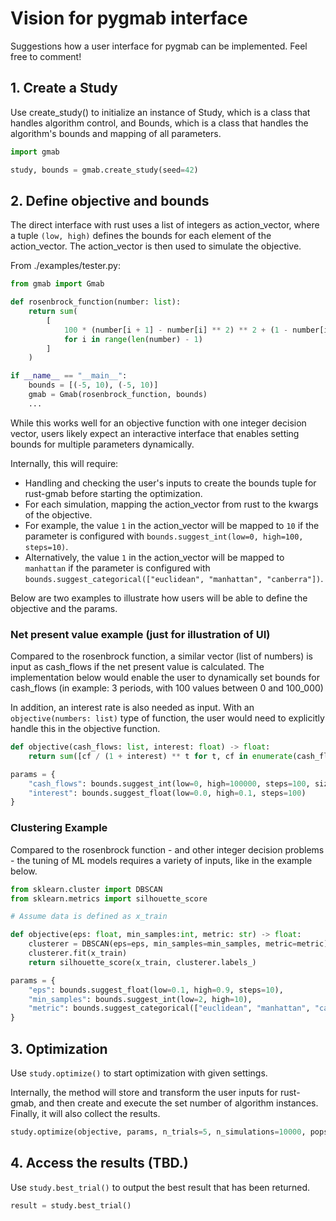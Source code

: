 # Vision for pygmab interface
Suggestions how a user interface for pygmab can be implemented. Feel free to comment!

## 1. Create a Study

Use create_study() to initialize an instance of Study, which is a class that handles algorithm
control, and Bounds, which is a class that handles the algorithm's bounds and mapping of all parameters.

```python
import gmab

study, bounds = gmab.create_study(seed=42)
```

## 2. Define objective and bounds

The direct interface with rust uses a list of integers as action_vector, where a tuple `(low, high)`
defines the bounds for each element of the action_vector. The action_vector is then used to
simulate the objective.

From ./examples/tester.py:

```python
from gmab import Gmab

def rosenbrock_function(number: list):
    return sum(
        [
            100 * (number[i + 1] - number[i] ** 2) ** 2 + (1 - number[i]) ** 2
            for i in range(len(number) - 1)
        ]
    )

if __name__ == "__main__":
    bounds = [(-5, 10), (-5, 10)]
    gmab = Gmab(rosenbrock_function, bounds)
    ...
```

While this works well for an objective function with one integer decision vector, users likely
expect an interactive interface that enables setting bounds for multiple parameters dynamically.

Internally, this will require:

* Handling and checking the user's inputs to create the bounds tuple for rust-gmab before
starting the optimization.
* For each simulation, mapping the action_vector from rust to the kwargs of the objective.
* For example, the value `1` in the action_vector will be mapped to `10` if the parameter is
configured with `bounds.suggest_int(low=0, high=100, steps=10)`.
* Alternatively, the value `1` in the action_vector will be mapped to `manhattan` if the
parameter is configured with `bounds.suggest_categorical(["euclidean", "manhattan", "canberra"])`.

Below are two examples to illustrate how users will be able to define the objective and the
params.

### Net present value example (just for illustration of UI)

Compared to the rosenbrock function, a similar vector (list of numbers) is input as cash_flows
if the net present value is calculated. The implementation below would enable the user to
dynamically set bounds for cash_flows (in example: 3 periods, with 100 values between 0 and 100_000)

In addition, an interest rate is also needed as input. With an `objective(numbers: list)` type
of function, the user would need to explicitly handle this in the objective function.

```python
def objective(cash_flows: list, interest: float) -> float:
    return sum([cf / (1 + interest) ** t for t, cf in enumerate(cash_flows)])

params = {
    "cash_flows": bounds.suggest_int(low=0, high=100000, steps=100, size=3),
    "interest": bounds.suggest_float(low=0.0, high=0.1, steps=100)
}
```

### Clustering Example

Compared to the rosenbrock function - and other integer decision problems - the tuning of
ML models requires a variety of inputs, like in the example below.

```python
from sklearn.cluster import DBSCAN
from sklearn.metrics import silhouette_score

# Assume data is defined as x_train

def objective(eps: float, min_samples:int, metric: str) -> float:
    clusterer = DBSCAN(eps=eps, min_samples=min_samples, metric=metric)
    clusterer.fit(x_train)
    return silhouette_score(x_train, clusterer.labels_)

params = {
    "eps": bounds.suggest_float(low=0.1, high=0.9, steps=10),
    "min_samples": bounds.suggest_int(low=2, high=10),
    "metric": bounds.suggest_categorical(["euclidean", "manhattan", "canberra"]),
}
```

## 3. Optimization

Use `study.optimize()` to start optimization with given settings.

Internally, the method will store and transform the user inputs for rust-gmab, and then create
and execute the set number of algorithm instances. Finally, it will also collect the results.

```python
study.optimize(objective, params, n_trials=5, n_simulations=10000, popsize=100, ...)
```

## 4. Access the results (TBD.)

Use `study.best_trial()` to output the best result that has been returned.

```python
result = study.best_trial()

```
